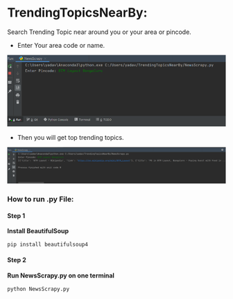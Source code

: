 # TrendingTopicsNearBy:

Search Trending Topic near around you or your area or pincode. 

- Enter Your area code or name.

![](Images/Input.png)

- Then you will get top trending topics.

![](Images/Output.png)

### How to run .py File:

#### Step 1
**Install BeautifulSoup**
```
pip install beautifulsoup4
```

#### Step 2
**Run NewsScrapy.py on one terminal**
```
python NewsScrapy.py
```
